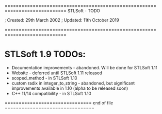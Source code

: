 ============================================================================
STLSoft - TODO

; Created:  29th March 2002
; Updated:  11th October 2019

============================================================================


STLSoft 1.9 TODOs:
==================

* Documentation improvements        -   abandoned. Will be done for STLSoft 1.11
* Website                           -   deferred until STLSoft 1.11 released
* scoped_method                     -   in STLSoft 1.10
* custom radix in integer_to_string -   abandoned, but significant improvements available in 1.10 (alpha to be released soon)
* C++ 11/14 compatibility           -   in STLSoft 1.10

=============================== end of file ================================

